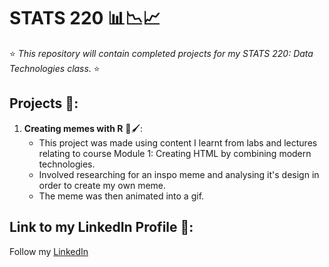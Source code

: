 # STATS 220 📊📉📈
⭐ *This repository will contain completed projects for my STATS 220: Data Technologies class.* ⭐

## Projects 📑:
1. **Creating memes with R** 🎨🖌️:
   * This project was made using content I learnt from labs and lectures relating to course Module 1: Creating HTML by combining modern technologies.
   * Involved researching for an inspo meme and analysing it's design in order to create my own meme.
   * The meme was then animated into a gif.

## **Link to my LinkedIn Profile** 🔗:
Follow my [LinkedIn]([[https://www.linkedin.com/in/nidha-nureen-0b652](https://www.linkedin.com/search/results/all/?fetchDeterministicClustersOnly=true&heroEntityKey=urn%3Ali%3Afsd_profile%3AACoAAEjfLsoBh-4J6W1WykZJwRMOf3eldUzAeYQ&keywords=nidha%20nureen&origin=RICH_QUERY_SUGGESTION&position=0&searchId=e93c03ea-0560-4b91-87cd-7817f35080cd&sid=QqU&spellCorrectionEnabled=false)https://www.linkedin.com/search/results/all/?fetchDeterministicClustersOnly=true&heroEntityKey=urn%3Ali%3Afsd_profile%3AACoAAEjfLsoBh-4J6W1WykZJwRMOf3eldUzAeYQ&keywords=nidha%20nureen&origin=RICH_QUERY_SUGGESTION&position=0&searchId=e93c03ea-0560-4b91-87cd-7817f35080cd&sid=QqU&spellCorrectionEnabled=false](https://www.linkedin.com/in/nidha-nureen-0b65372a1/)https://www.linkedin.com/in/nidha-nureen-0b65372a1/)
